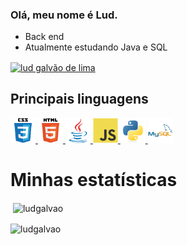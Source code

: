###  Olá, meu nome é Lud.
- Back end
- Atualmente estudando Java e SQL


<a href="https://www.linkedin.com/in/lud-galv%C3%A3o/" target="blank"><img align="center" src="https://raw.githubusercontent.com/rahuldkjain/github-profile-readme-generator/master/src/images/icons/Social/linked-in-alt.svg" alt="lud galvão de lima" height="30" width="40" /></a>  

## Principais linguagens

<p align="left"> <a href="https://www.w3schools.com/css/" target="_blank" rel="noreferrer"> <img src="https://raw.githubusercontent.com/devicons/devicon/master/icons/css3/css3-original-wordmark.svg" alt="css3" width="40" height="40"/> </a> <a href="https://www.w3.org/html/" target="_blank" rel="noreferrer"> <img src="https://raw.githubusercontent.com/devicons/devicon/master/icons/html5/html5-original-wordmark.svg" alt="html5" width="40" height="40"/> </a> <a href="https://www.java.com" target="_blank" rel="noreferrer"> <img src="https://raw.githubusercontent.com/devicons/devicon/master/icons/java/java-original.svg" alt="java" width="40" height="40"/> </a> <a href="https://developer.mozilla.org/en-US/docs/Web/JavaScript" target="_blank" rel="noreferrer"> <img src="https://raw.githubusercontent.com/devicons/devicon/master/icons/javascript/javascript-original.svg" alt="javascript" width="40" height="40"/> </a> <a href="https://www.python.org" target="_blank" rel="noreferrer"> <img src="https://raw.githubusercontent.com/devicons/devicon/master/icons/python/python-original.svg" alt="python" width="40" height="40"/> <img src="https://raw.githubusercontent.com/devicons/devicon/master/icons/mysql/mysql-original-wordmark.svg" alt="mysql" width="40" height="40"/> </a> </p>

# Minhas estatísticas
<p>&nbsp;<img align="center" src="https://github-readme-stats.vercel.app/api?username=ludgalvao&show_icons=true&theme=tokyonight&locale=en" alt="ludgalvao" /></p>
<p><img align="center" src="https://github-readme-stats.vercel.app/api/top-langs?username=ludgalvao&show_icons=true&theme=tokyonight&title_color=050505&text_color=faf4f4&bg_color=8c00a8&locale=pt-br&layout=compact" alt="ludgalvao" /></p>
